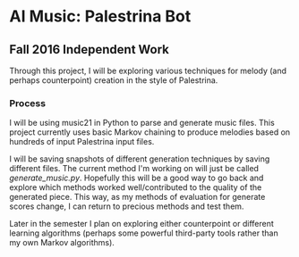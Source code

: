 # AI Music: Palestrina Bot
## Fall 2016 Independent Work

Through this project, I will be exploring various techniques for melody (and perhaps counterpoint) creation in the style of Palestrina.

### Process
I will be using music21 in Python to parse and generate music files. This project currently uses basic Markov chaining to produce melodies based on hundreds of input Palestrina input files.

I will be saving snapshots of different generation techniques by saving different files. The current method I'm working on will just be called *generate_music.py*. Hopefully this will be a good way to go back and explore which methods worked well/contributed to the quality of the generated piece. This way, as my methods of evaluation for generate scores change, I can return to precious methods and test them.

Later in the semester I plan on exploring either counterpoint or different learning algorithms (perhaps some powerful third-party tools rather than my own Markov algorithms).
